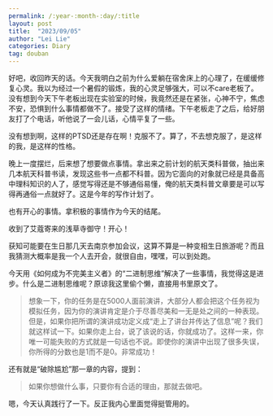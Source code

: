 ```yaml
---
permalink: /:year-:month-:day/:title
layout: post
title:  "2023/09/05"
author: "Lei Lie"
categories: Diary
tag: douban
---
```


好吧，收回昨天的话。今天我明白之前为什么爱躺在宿舍床上的心理了，在缓缓修复心灵。我以为经过一个暑假的锻炼，我的心灵足够强大，可以不care老板了。没有想到今天下午老板出现在实验室的时候，我竟然还是在紧张，心神不宁，焦虑不安，恐惧到什么事情都做不了。接受了这样的情绪。下午老板走了之后，给好朋友打了个电话，听他说了一会儿话，心情平复了一些。

没有想到啊，这样的PTSD还是存在啊！克服不了。算了，不去想克服了，是这样的我，是这样的性格。

晚上一度摆烂，后来想了想要做点事情。拿出来之前计划的航天类科普做，抽出来几本航天科普书读，发现这些书一点都不科普。因为它面向的对象就已经是具备高中理科知识的人了，感觉写得还是不够通俗易懂，俺的航天类科普文章要是可以写得再通俗一点就好了。这是今年的写作计划了。

也有开心的事情。拿积极的事情作为今天的结尾。

收到了艾蔻寄来的浅草寺御守！开心！

获知可能要在生日那几天去南京参加会议，这算不算是一种变相生日旅游呢？而且我猜测大概率是我一个人去开会，就很自由，嘿嘿，可以到处跑。

今天用《如何成为不完美主义者》的“二进制思维”解决了一些事情，我觉得这是进步。什么是二进制思维呢？原谅我这里偷个懒，直接用书里原文了。

> 想象一下，你的任务是在5000人面前演讲，大部分人都会把这个任务视为模拟任务，因为你的演讲肯定是介于尽善尽美和一无是处之间的一种表现。但是，如果你把所谓的演讲成功定义成“走上了讲台并传达了信息”呢？我们就这样试一下。如果你走上台，说了该说的话，你就成功了。这样一来，你唯一可能失败的方式就是一句话也不说。即使你的演讲中出现了很多失误，你所得的分数也是1而不是0。非常成功！

还有就是“破除尴尬”那一章的内容，提到：

> 如果你想做什么事，只要你有合适的理由，那就去做吧。

嗯，今天认真践行了一下。反正我内心里面觉得挺管用的。